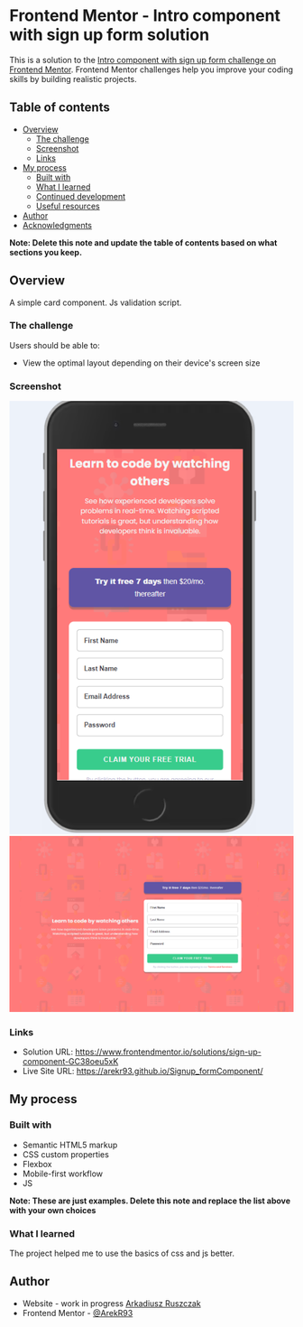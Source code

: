 # Frontend Mentor - Intro component with sign up form solution

This is a solution to the [Intro component with sign up form challenge on Frontend Mentor](https://www.frontendmentor.io/challenges/intro-component-with-signup-form-5cf91bd49edda32581d28fd1). Frontend Mentor challenges help you improve your coding skills by building realistic projects. 


## Table of contents

- [Overview](#overview)
  - [The challenge](#the-challenge)
  - [Screenshot](#screenshot)
  - [Links](#links)
- [My process](#my-process)
  - [Built with](#built-with)
  - [What I learned](#what-i-learned)
  - [Continued development](#continued-development)
  - [Useful resources](#useful-resources)
- [Author](#author)
- [Acknowledgments](#acknowledgments)

**Note: Delete this note and update the table of contents based on what sections you keep.**

## Overview
A simple card component. Js validation script. 
### The challenge

Users should be able to:

- View the optimal layout depending on their device's screen size

### Screenshot

![Mobile Version.](./design/mobile-version.png)
![Desktop Version.](./design/desktop-version.png)


### Links

- Solution URL: https://www.frontendmentor.io/solutions/sign-up-component-GC38oeu5xK
- Live Site URL: https://arekr93.github.io/Signup_formComponent/

## My process

### Built with

- Semantic HTML5 markup
- CSS custom properties
- Flexbox
- Mobile-first workflow
- JS

**Note: These are just examples. Delete this note and replace the list above with your own choices**

### What I learned

The project helped me to use the basics of css and js better.


## Author

- Website - work in progress [Arkadiusz Ruszczak](https://www.your-site.com)
- Frontend Mentor - [@ArekR93](https://www.frontendmentor.io/profile/ArekR93)
